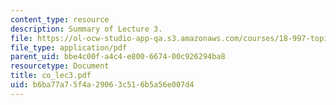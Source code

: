 ```yaml
---
content_type: resource
description: Summary of Lecture 3.
file: https://ol-ocw-studio-app-qa.s3.amazonaws.com/courses/18-997-topics-in-combinatorial-optimization-spring-2004/b6ba77a75f4a29063c516b5a56e007d4_co_lec3.pdf
file_type: application/pdf
parent_uid: bbe4c00f-a4c4-e800-6674-00c926294ba8
resourcetype: Document
title: co_lec3.pdf
uid: b6ba77a7-5f4a-2906-3c51-6b5a56e007d4
---
```

